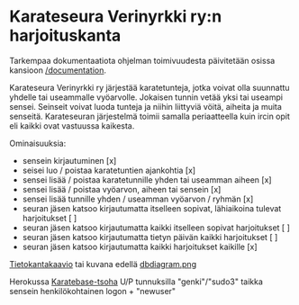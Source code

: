# Karateseura Verinyrkki ry:n harjoituskanta

Tarkempaa dokumentaatiota ohjelman toimivuudesta päivitetään osissa kansioon [/documentation](https://github.com/eetuahon/karatebase/tree/master/documentation).

Karateseura Verinyrkki ry järjestää karatetunteja, jotka voivat olla suunnattu yhdelle tai useammalle vyöarvolle. Jokaisen tunnin vetää yksi tai useampi sensei. Seinseit voivat luoda tunteja ja niihin liittyviä vöitä, aiheita ja muita senseitä. Karateseuran järjestelmä toimii samalla periaatteella kuin ircin opit eli kaikki ovat vastuussa kaikesta.

Ominaisuuksia:
* sensein kirjautuminen [x]
* seisei luo / poistaa karatetuntien ajankohtia [x]
* sensei lisää / poistaa karatetunnille yhden tai useamman aiheen [x]
* sensei lisää / poistaa vyöarvon, aiheen tai sensein [x]
* sensei lisää tunnille yhden / useamman vyöarvon / ryhmän [x]
* seuran jäsen katsoo kirjautumatta itselleen sopivat, lähiaikoina tulevat harjoitukset [ ]
* seuran jäsen katsoo kirjautumatta kaikki itselleen sopivat harjoitukset [ ]
* seuran jäsen katsoo kirjautumatta tietyn päivän kaikki harjoitukset [ ]
* seuran jäsen katsoo kirjautumatta kaikki harjoitukset kaikille [x]

[Tietokantakaavio](https://dbdiagram.io/d/5e69648f4495b02c3b88216f) tai kuvana edellä [dbdiagram.png](https://github.com/eetuahon/karatebase/blob/master/dbdiagram.png)

Herokussa [Karatebase-tsoha](http://karatebase-tsoha.herokuapp.com/)
U/P tunnuksilla "genki"/"sudo3" taikka sensein henkilökohtainen logon + "newuser"